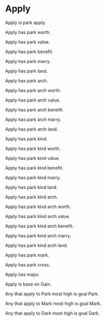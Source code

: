 # Apply

Apply is park apply.

Apply has park worth.

Apply has park value.

Apply has park benefit.

Apply has park marry.

Apply has park land.

Apply has park arch.

Apply has park arch worth.

Apply has park arch value.

Apply has park arch benefit.

Apply has park arch marry.

Apply has park arch land.

Apply has park kind.

Apply has park kind worth.

Apply has park kind value.

Apply has park kind benefit.

Apply has park kind marry.

Apply has park kind land.

Apply has park kind arch.

Apply has park kind arch worth.

Apply has park kind arch value.

Apply has park kind arch benefit.

Apply has park kind arch marry.

Apply has park kind arch land.

Apply has park mark.

Apply has park cross.

Apply has major.

Apply is base on Gain.

Any that apply to Park most high is goal Park.

Any that apply to Mark most high is goal Mark.

Any that apply to Dark most high is goal Dark.
